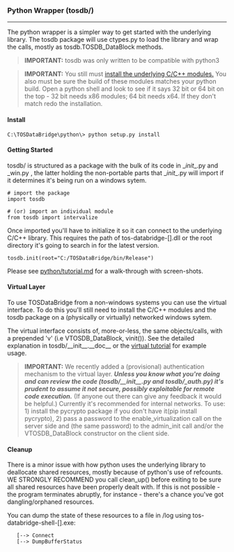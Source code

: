 ### Python Wrapper (tosdb/)
- - -

The python wrapper is a simpler way to get started with the underlying library. The tosdb package will use ctypes.py to load the library and wrap the calls, mostly as tosdb.TOSDB_DataBlock methods. 

> **IMPORTANT:** tosdb was only written to be compatible with python3

> **IMPORTANT:** You still must [install the underlying C/C++ modules.](README_INSTALL.md) You also must be sure the build of these modules matches your python build. Open a python shell and look to see if it says 32 bit or 64 bit on the top - 32 bit needs x86 modules; 64 bit needs x64. If they don't match redo the installation.

#### Install

`C:\TOSDataBridge\python\> python setup.py install`

#### Getting Started

tosdb/ is structured as a package with the bulk of its code in \__init__.py and \_win.py , the latter holding the non-portable parts that \__init__.py will import if it determines it's being run on a windows sytem. 
```
# import the package
import tosdb

# (or) import an individual module
from tosdb import intervalize
```

Once imported you'll have to initialize it so it can connect to the underlying C/C++ library. This requires the path of tos-databridge-[].dll or the root directory it's going to search in for the latest version. 

```
tosdb.init(root="C:/TOSDataBridge/bin/Release")
```

Please see [python/tutorial.md](./python/tutorial.md) for a walk-through with screen-shots.

#### Virtual Layer

To use TOSDataBridge from a non-windows systems you can use the virtual interface. To do this you'll still need to install the C/C++ modules and the tosdb package on a (physically or virtually) networked windows sytem.

The virtual interface consists of, more-or-less, the same objects/calls, with a prepended 'v' (i.e VTOSDB_DataBlock, vinit()). See the detailed explanation in tosdb/\_\_init\_\_.\_\_doc\_\_ or the [virtual tutorial](./python/virtualization_tutorial.md) for example usage.

> **IMPORTANT:** We recently added a (provisional) authentication mechanism to the virtual layer. ***Unless you know what you're doing and can review the code (tosdb/\_\_init\_\_.py and tosdb/\_auth.py) it's prudent to assume it not secure, possibly exploitable for remote code execution.*** (If anyone out there can give any feedback it would be helpful.) Currently it's recommended for internal networks. To use: 1) install the pycrypto package if you don't have it(pip install pycrypto), 2) pass a password to the enable_virtualization call on the server side and (the same password) to the admin_init call and/or the VTOSDB_DataBlock constructor on the client side.   

#### Cleanup

There is a minor issue with how python uses the underlying library to deallocate shared resources, mostly because of python's use of refcounts. WE STRONGLY RECOMMEND you call clean_up() before exiting to be sure all shared resources have been properly dealt with. If this is not possible - the program terminates abruptly, for instance - there's a chance you've got dangling/orphaned resources. 

You can dump the state of these resources to a file in /log using tos-databridge-shell-[].exe: 
``` 
   [--> Connect
   [--> DumpBufferStatus
```
